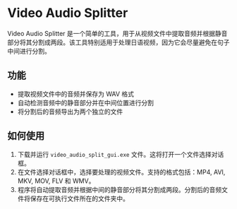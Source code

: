 # Video Audio Splitter

Video Audio Splitter 是一个简单的工具，用于从视频文件中提取音频并根据静音部分将其分割成两段。该工具特别适用于处理日语视频，因为它会尽量避免在句子中间进行分割。

## 功能

- 提取视频文件中的音频并保存为 WAV 格式
- 自动检测音频中的静音部分并在中间位置进行分割
- 将分割后的音频导出为两个独立的文件

## 如何使用

1. 下载并运行 `video_audio_split_gui.exe` 文件。这将打开一个文件选择对话框。
2. 在文件选择对话框中，选择要处理的视频文件。支持的格式包括：MP4, AVI, MKV, MOV, FLV 和 WMV。
3. 程序将自动提取音频并根据中间的静音部分将其分割成两段。分割后的音频文件将保存在可执行文件所在的文件夹中。
